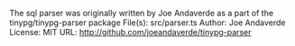 The sql parser was originally written by Joe Andaverde as a part of the tinypg/tinypg-parser package
File(s): src/parser.ts
Author: Joe Andaverde
License: MIT
URL: http://github.com/joeandaverde/tinypg-parser
